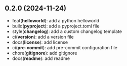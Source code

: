 ## 0.2.0 (2024-11-24)


- feat(**helloworld**): add a python helloworld<br>
- build(**pyproject**): add a pyproject.toml file<br>
- style(**changelog**): add a custom changelog template<br>
- ci(**version**): add a version file<br>
- docs(**license**): add license<br>
- ci(**pre-commit**): add pre-commit configuration file<br>
- chore(**gitignore**): add gitignore<br>
- docs(**readme**): add readme<br>
